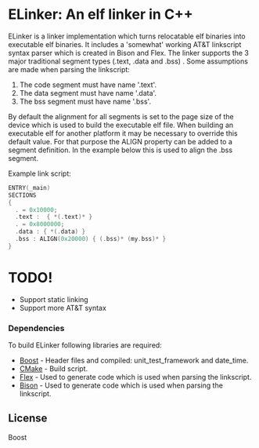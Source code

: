 # ELinker: An elf linker in C++

ELinker is a linker implementation which turns relocatable elf binaries into executable elf binaries.
It includes a 'somewhat' working AT&T linkscript syntax parser which is created in Bison and Flex. The linker supports the 3 major traditional segment types (.text, .data and .bss) . Some assumptions are made when parsing the linkscript:
 1. The code segment must have name '.text'.
 2. The data segment must have name '.data'.
 3. The bss segment must have name '.bss'.
 
 By default the alignment for all segments is set to the page size of the device which is used to build the executable elf file.
 When building an executable elf for another platform it may be necessary to override this default value. For that purpose the ALIGN property can be added to a segment definition. In the example below this is used to align the .bss segment.
 
Example link script:

```c++
ENTRY(_main)
SECTIONS
{
  . = 0x10000;
  .text :  { *(.text)* }
  . = 0x8000000;
  .data : { *(.data) }
  .bss : ALIGN(0x20000) { (.bss)* (my.bss)* }
}
```

# TODO!
  - Support static linking
  - Support more AT&T syntax

### Dependencies

To build ELinker following libraries are required:

* [Boost] - Header files and compiled: unit_test_framework and date_time.
* [CMake] - Build script.
* [Flex] - Used to generate code which is used when parsing the linkscript.
* [Bison] - Used to generate code which is used when parsing the linkscript.

License
----

Boost


   [Boost]: <http://www.boost.org>
   [CMake]: <https://cmake.org/>
   [Bison]: <https://www.gnu.org/software/bison/>
   [Flex]: <https://www.gnu.org/software/flex/>
